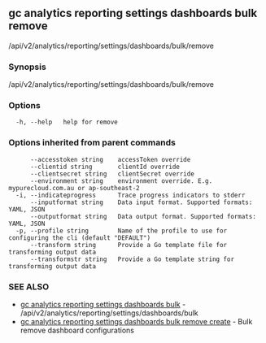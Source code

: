 ## gc analytics reporting settings dashboards bulk remove

/api/v2/analytics/reporting/settings/dashboards/bulk/remove

### Synopsis

/api/v2/analytics/reporting/settings/dashboards/bulk/remove

### Options

```
  -h, --help   help for remove
```

### Options inherited from parent commands

```
      --accesstoken string    accessToken override
      --clientid string       clientId override
      --clientsecret string   clientSecret override
      --environment string    environment override. E.g. mypurecloud.com.au or ap-southeast-2
  -i, --indicateprogress      Trace progress indicators to stderr
      --inputformat string    Data input format. Supported formats: YAML, JSON
      --outputformat string   Data output format. Supported formats: YAML, JSON
  -p, --profile string        Name of the profile to use for configuring the cli (default "DEFAULT")
      --transform string      Provide a Go template file for transforming output data
      --transformstr string   Provide a Go template string for transforming output data
```

### SEE ALSO

* [gc analytics reporting settings dashboards bulk](gc_analytics_reporting_settings_dashboards_bulk.html)	 - /api/v2/analytics/reporting/settings/dashboards/bulk
* [gc analytics reporting settings dashboards bulk remove create](gc_analytics_reporting_settings_dashboards_bulk_remove_create.html)	 - Bulk remove dashboard configurations


